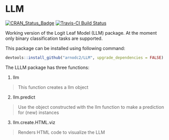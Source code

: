 # LLM
[![CRAN_Status_Badge](http://www.r-pkg.org/badges/version/LLM)](http://cran.r-project.org/package=LLM) [![Travis-CI Build Status](https://travis-ci.org/arnodc2/llm.svg?branch=master)](https://travis-ci.org/arnodc2/llm)

Working version of the Logit Leaf Model (LLM) package. At the moment only binary classification tasks are supported.

This package can be installed using following command:
```r 
devtools::install_github("arnodc2/LLM", upgrade_dependencies = FALSE)
```

The LLLM package has three functions:
1) llm
  > This function creates a llm object
2) llm.predict
  > Use the object constructed with the llm function to make a prediction for (new) instances
3) llm.create.HTML.viz
  > Renders HTML code to visualize the LLM


